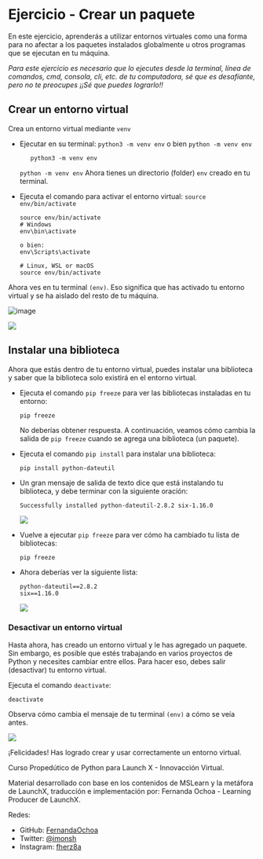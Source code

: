 # Ejercicio - Crear un paquete

En este ejercicio, aprenderás a utilizar entornos virtuales como una forma para no afectar a los paquetes instalados globalmente u otros programas que se ejecutan en tu máquina.

*Para este ejercicio es necesario que lo ejecutes desde la terminal, línea de comandos, cmd, consola, cli, etc. de tu computadora, sé que es desafíante, pero no te preocupes ¡¡Sé que puedes lograrlo!!*

## Crear un entorno virtual

Crea un entorno virtual mediante ``venv``

* Ejecutar en su terminal: ``python3 -m venv env`` o bien ``python -m venv env``

  ```
     python3 -m venv env 
  ```

  ``python -m venv env``
  Ahora tienes un directorio (folder) ``env`` creado en tu terminal.
* Ejecuta el comando para activar el entorno virtual: ``source env/bin/activate``

  ```
  source env/bin/activate
  # Windows
  env\bin\activate

  o bien: 
  env\Scripts\activate

  # Linux, WSL or macOS
  source env/bin/activate
  ```

Ahora ves en tu terminal ``(env)``. Eso significa que has activado tu entorno virtual y se ha aislado del resto de tu máquina.

![image](https://user-images.githubusercontent.com/9124597/153076991-25e857c5-a910-4d54-80b9-47fce1b62147.png)

![](image/Modulo2Katas/1644867312958.png)

## Instalar una biblioteca

Ahora que estás dentro de tu entorno virtual, puedes instalar una biblioteca y saber que la biblioteca solo existirá en el entorno virtual.

* Ejecuta el comando ``pip freeze`` para ver las bibliotecas instaladas en tu entorno:

  ```
  pip freeze
  ```

  No deberías obtener respuesta. A continuación, veamos cómo cambia la salida de ``pip freeze`` cuando se agrega una biblioteca (un paquete).
* Ejecuta el comando ``pip install`` para instalar una biblioteca:

  ```
  pip install python-dateutil
  ```
* Un gran mensaje de salida de texto dice que está instalando tu biblioteca, y debe terminar con la siguiente oración:

  ```
  Successfully installed python-dateutil-2.8.2 six-1.16.0
  ```

  ![](image/Modulo2Katas/1644867441375.png)
* Vuelve a ejecutar ``pip freeze`` para ver cómo ha cambiado tu lista de bibliotecas:

  ```
  pip freeze
  ```
* Ahora deberías ver la siguiente lista:

  ```
  python-dateutil==2.8.2
  six==1.16.0
  ```

  ![](image/Modulo2Katas/1644867751240.png)

### Desactivar un entorno virtual

Hasta ahora, has creado un entorno virtual y le has agregado un paquete. Sin embargo, es posible que estés trabajando en varios proyectos de Python y necesites cambiar entre ellos. Para hacer eso, debes salir (desactivar) tu entorno virtual.

Ejecuta el comando ``deactivate``:

```
deactivate
```

Observa cómo cambia el mensaje de tu terminal ``(env)`` a cómo se veía antes.

![](image/Modulo2Katas/1644867919537.png)

¡Felicidades! Has logrado crear y usar correctamente un entorno virtual.

Curso Propedútico de Python para Launch X - Innovacción Virtual.

Material desarrollado con base en los contenidos de MSLearn y la metáfora de LaunchX, traducción e implementación por: Fernanda Ochoa - Learning Producer de LaunchX.

Redes:

* GitHub: [FernandaOchoa](https://github.com/FernandaOchoa)
* Twitter: [@imonsh](https://twitter.com/imonsh)
* Instagram: [fherz8a](https://www.instagram.com/fherz8a/)
